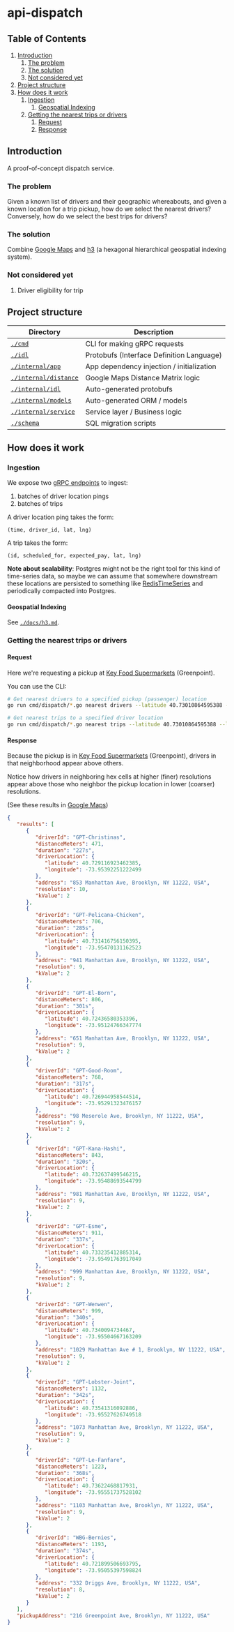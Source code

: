# api-dispatch

## Table of Contents

1. [Introduction](#introduction)
   1. [The problem](#the-problem)
   1. [The solution](#the-solution)
   1. [Not considered yet](#not-considered-yet)
1. [Project structure](#project-structure)
1. [How does it work](#how-does-it-work)
   1. [Ingestion](#ingestion)
      1. [Geospatial Indexing](#geospatial-indexing)
   1. [Getting the nearest trips or drivers](#getting-the-nearest-trips-or-drivers)
      1. [Request](#request)
      2. [Response](#response)

## Introduction
A proof-of-concept dispatch service.

### The problem
Given a known list of drivers and their geographic whereabouts,
and given a known location for a trip pickup, how do we select the nearest
drivers? Conversely, how do we select the best trips for drivers?

### The solution
Combine [Google Maps](https://developers.google.com/maps/documentation/distance-matrix/distance-matrix)
and [h3](https://h3geo.org/) (a hexagonal hierarchical geospatial indexing system).

### Not considered yet
1. Driver eligibility for trip

## Project structure

| Directory                                    | Description                               |
|----------------------------------------------|-------------------------------------------|
| [`./cmd`](./cmd)                             | CLI for making gRPC requests              |
| [`./idl`](./idl)                             | Protobufs (Interface Definition Language) |
| [`./internal/app`](./internal/app)           | App dependency injection / initialization |
| [`./internal/distance`](./internal/distance) | Google Maps Distance Matrix logic         |
| [`./internal/idl`](./internal/idl)           | Auto-generated protobufs                  |
| [`./internal/models`](./internal/models)     | Auto-generated ORM / models               |
| [`./internal/service`](./internal/service)   | Service layer / Business logic            |
| [`./schema`](./schema)                       | SQL migration scripts                     |

## How does it work

### Ingestion

We expose two [gRPC endpoints](idl/coop/drivers/dispatch/v1beta1/api.proto) to
ingest:
1. batches of driver location pings
2. batches of trips

A driver location ping takes the form:
```
(time, driver_id, lat, lng)
```

A trip takes the form:
```
(id, scheduled_for, expected_pay, lat, lng)
```

**Note about scalability**: Postgres might not be the right tool for this kind
of time-series data, so maybe we can assume that somewhere downstream these
locations are persisted to something like
[RedisTimeSeries](https://redis.io/docs/stack/timeseries/) and periodically
compacted into Postgres.

#### Geospatial Indexing
See [`./docs/h3.md`](./docs/h3.md).

### Getting the nearest trips or drivers

#### Request

Here we're requesting a pickup at [Key Food Supermarkets](https://goo.gl/maps/xUnzhGm2h1Hpcx6q7)
(Greenpoint).

You can use the CLI:

```bash
# Get nearest drivers to a specified pickup (passenger) location
go run cmd/dispatch/*.go nearest drivers --latitude 40.73010864595388 --longitude -73.95094555260256

# Get nearest trips to a specified driver location
go run cmd/dispatch/*.go nearest trips --latitude 40.73010864595388 --longitude -73.95094555260256
```

#### Response

Because the pickup is in [Key Food Supermarkets](https://goo.gl/maps/xUnzhGm2h1Hpcx6q7)
(Greenpoint), drivers in that neighborhood appear above others.

Notice how drivers in neighboring hex cells at higher (finer) resolutions appear
above those who neighbor the pickup location in lower (coarser) resolutions.

(See these results in [Google Maps](https://www.google.com/maps/dir/Key+Food+Supermarkets/Christina's/Lobster+Joint/Pelicana+Chicken/Wenwen,+Manhattan+Avenue,+Brooklyn,+NY/Esme,+Manhattan+Avenue,+Brooklyn,+NY/Sweetleaf+Coffee+Roasters/Good+Room/KanaHashi/El+Born,+Manhattan+Avenue,+Brooklyn,+NY/@40.7298698,-73.9590101,16z/data=!3m2!4b1!5s0x89c25946ba8690d1:0x75343887f28c8143!4m62!4m61!1m5!1m1!1s0x89c2594776e1a533:0x6e12c8b9202752d8!2m2!1d-73.9509796!2d40.7299092!1m5!1m1!1s0x89c25940d3ef382f:0x694b17e017a97e4d!2m2!1d-73.953922!2d40.7291077!1m5!1m1!1s0x89c2593e9472f533:0x50e900372535289c!2m2!1d-73.9552774!2d40.7354038!1m5!1m1!1s0x89c2593f58cb8ce7:0xa1a951245a59d32d!2m2!1d-73.9547015!2d40.7314082!1m5!1m1!1s0x89c2595f20f6ca99:0xee8ef144f9bfebaf!2m2!1d-73.9550488!2d40.7339961!1m5!1m1!1s0x89c2593f3d6abf81:0x8d77248129051b4c!2m2!1d-73.9549203!2d40.7332267!1m5!1m1!1s0x89c2593ee8a352d7:0x5bc1971dd74cfcd7!2m2!1d-73.9553735!2d40.7345144!1m5!1m1!1s0x89c25946b09ba761:0x90af8ca50b67a075!2m2!1d-73.9529121!2d40.7269376!1m5!1m1!1s0x89c2593f3f8c4f21:0x543eba709caaa83!2m2!1d-73.9548886!2d40.7326259!1m5!1m1!1s0x89c259444f48269b:0x668274ceb7e6b645!2m2!1d-73.9512545!2d40.7243531!3e0))

```json
{
   "results": [
      {
         "driverId": "GPT-Christinas",
         "distanceMeters": 471,
         "duration": "227s",
         "driverLocation": {
            "latitude": 40.729116923462385,
            "longitude": -73.95392251222499
         },
         "address": "853 Manhattan Ave, Brooklyn, NY 11222, USA",
         "resolution": 10,
         "kValue": 2
      },
      {
         "driverId": "GPT-Pelicana-Chicken",
         "distanceMeters": 706,
         "duration": "285s",
         "driverLocation": {
            "latitude": 40.731416756150395,
            "longitude": -73.95470131162523
         },
         "address": "941 Manhattan Ave, Brooklyn, NY 11222, USA",
         "resolution": 9,
         "kValue": 2
      },
      {
         "driverId": "GPT-El-Born",
         "distanceMeters": 806,
         "duration": "301s",
         "driverLocation": {
            "latitude": 40.72436580353396,
            "longitude": -73.95124766347774
         },
         "address": "651 Manhattan Ave, Brooklyn, NY 11222, USA",
         "resolution": 9,
         "kValue": 2
      },
      {
         "driverId": "GPT-Good-Room",
         "distanceMeters": 768,
         "duration": "317s",
         "driverLocation": {
            "latitude": 40.726944958544514,
            "longitude": -73.95291323476157
         },
         "address": "98 Meserole Ave, Brooklyn, NY 11222, USA",
         "resolution": 9,
         "kValue": 2
      },
      {
         "driverId": "GPT-Kana-Hashi",
         "distanceMeters": 843,
         "duration": "320s",
         "driverLocation": {
            "latitude": 40.732637499546215,
            "longitude": -73.95488693544799
         },
         "address": "981 Manhattan Ave, Brooklyn, NY 11222, USA",
         "resolution": 9,
         "kValue": 2
      },
      {
         "driverId": "GPT-Esme",
         "distanceMeters": 911,
         "duration": "337s",
         "driverLocation": {
            "latitude": 40.733235412885314,
            "longitude": -73.95491763917049
         },
         "address": "999 Manhattan Ave, Brooklyn, NY 11222, USA",
         "resolution": 9,
         "kValue": 2
      },
      {
         "driverId": "GPT-Wenwen",
         "distanceMeters": 999,
         "duration": "340s",
         "driverLocation": {
            "latitude": 40.7340094734467,
            "longitude": -73.95504667163209
         },
         "address": "1029 Manhattan Ave # 1, Brooklyn, NY 11222, USA",
         "resolution": 9,
         "kValue": 2
      },
      {
         "driverId": "GPT-Lobster-Joint",
         "distanceMeters": 1132,
         "duration": "342s",
         "driverLocation": {
            "latitude": 40.73541316092886,
            "longitude": -73.95527626749518
         },
         "address": "1073 Manhattan Ave, Brooklyn, NY 11222, USA",
         "resolution": 9,
         "kValue": 2
      },
      {
         "driverId": "GPT-Le-Fanfare",
         "distanceMeters": 1223,
         "duration": "368s",
         "driverLocation": {
            "latitude": 40.73622468817931,
            "longitude": -73.95551737528102
         },
         "address": "1103 Manhattan Ave, Brooklyn, NY 11222, USA",
         "resolution": 9,
         "kValue": 2
      },
      {
         "driverId": "WBG-Bernies",
         "distanceMeters": 1193,
         "duration": "374s",
         "driverLocation": {
            "latitude": 40.721899506693795,
            "longitude": -73.95055397598824
         },
         "address": "332 Driggs Ave, Brooklyn, NY 11222, USA",
         "resolution": 8,
         "kValue": 2
      }
   ],
   "pickupAddress": "216 Greenpoint Ave, Brooklyn, NY 11222, USA"
}
```
